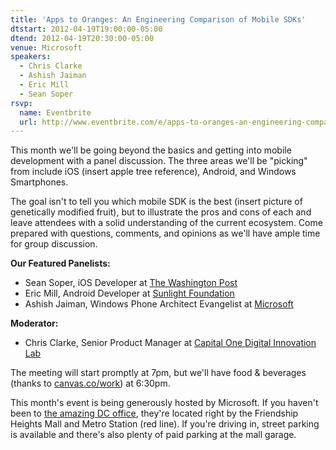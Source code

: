 ```yaml
---
title: 'Apps to Oranges: An Engineering Comparison of Mobile SDKs'
dtstart: 2012-04-19T19:00:00-05:00
dtend: 2012-04-19T20:30:00-05:00
venue: Microsoft
speakers:
  - Chris Clarke
  - Ashish Jaiman
  - Eric Mill
  - Sean Soper
rsvp:
  name: Eventbrite
  url: http://www.eventbrite.com/e/apps-to-oranges-an-engineering-comparison-of-mobile-sdks-tickets-2829903317
---
```


This month we'll be going beyond the basics and getting into mobile development with a panel discussion. The three areas we'll be "picking" from include iOS (insert apple tree reference), Android, and Windows Smartphones.

The goal isn't to tell you which mobile SDK is the best (insert picture of genetically modified fruit), but to illustrate the pros and cons of each and leave attendees with a solid understanding of the current ecosystem. Come prepared with questions, comments, and opinions as we'll have ample time for group discussion.

**Our Featured Panelists:**

- Sean Soper, iOS Developer at [The Washington Post](http://www.washingtonpost.com/)
- Eric Mill, Android Developer at [Sunlight Foundation](http://sunlightfoundation.com/)
- Ashish Jaiman, Windows Phone Architect Evangelist at [Microsoft](http://www.microsoft.com/)

**Moderator:**

- Chris Clarke, Senior Product Manager at [Capital One Digital Innovation Lab](https://www.capitalone.com/)

The meeting will start promptly at 7pm, but we'll have food & beverages (thanks to [canvas.co/work](http://canvas.co/work)) at 6:30pm.

This month's event is being generously hosted by Microsoft. If you haven't been to [the amazing DC office](http://g.co/maps/33655), they're located right by the Friendship Heights Mall and Metro Station (red line). If you're driving in, street parking is available and there's also plenty of paid parking at the mall garage.